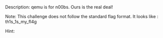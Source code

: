 Description:
qemu is for n00bs. Ours is the real deal!

Note: This challenge does not follow the standard flag format. It looks like : th1s_1s_my_fl4g

Hint:
